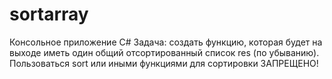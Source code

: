 # sortarray 
Консольное приложение C#
Задача: создать функцию, которая будет на выходе иметь один общий отсортированный список res (по убыванию). Пользоваться sort или иными функциями для сортировки ЗАПРЕЩЕНО!
